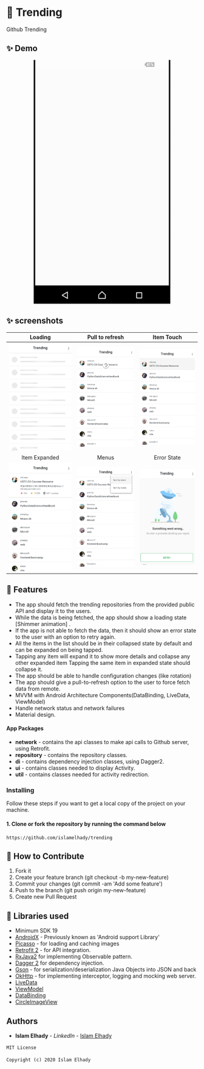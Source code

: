 # 🚀 Trending
Github Trending 

## ✨ Demo 

<p align="center">
  <img src="screen/demo.gif" width="360" height="640">
</p>

## ✨ screenshots
| Loading | Pull to refresh |  Item Touch |
|:-:|:-:|:-:|
| ![Fist](screen/screen1.png?raw=true) | ![3](screen/screen2.png?raw=true) | ![3](screen/screen3.png?raw=true) |
| Item Expanded | Menus |   Error State |
| ![4](screen/screen4.png?raw=true) | ![5](screen/screen5.png?raw=true) | ![6](screen/screen6.png?raw=true) |

## 🌟 Features
*   The app should fetch the trending repositories from the provided public API and display it to the users.
*   While the data is being fetched, the app should show a loading state [Shimmer animation] .
*   If the app is not able to fetch the data, then it should show an error state to the user with an option to retry again.
*   All the items in the list should be in their collapsed state by default and can be expanded on being tapped.
*   Tapping any item will expand it to show more details and collapse any other expanded item Tapping the same item in expanded state should collapse it.
*   The app should be able to handle configuration changes (like rotation)
*   The app should give a pull-to-refresh option to the user to force fetch data from remote.
*   MVVM with Android Architecture Components(DataBinding, LiveData, ViewModel)
*   Handle network status and network failures
*   Material design.

#### App Packages
* <b>network</b> - contains the api classes to make api calls to Github server, using Retrofit.
* <b>repository</b> - contains the repository classes.
* <b>di</b> - contains dependency injection classes, using Dagger2.
* <b>ui</b> - contains classes needed to display Activity.
* <b>util</b> - contains classes needed for activity redirection.


### Installing
Follow these steps if you want to get a local copy of the project on your machine.

#### 1. Clone or fork the repository by running the command below
```
https://github.com/islamelhady/trending
```


## 🤝 How to Contribute
1.  Fork it
2.  Create your feature branch (git checkout -b my-new-feature)
3.  Commit your changes (git commit -am 'Add some feature')
4.  Push to the branch (git push origin my-new-feature)
5.  Create new Pull Request

## 📃 Libraries used
*   Minimum SDK 19
*   [AndroidX](https://developer.android.com/jetpack/androidx/) - Previously known as 'Android support Library'
*   [Picasso](https://square.github.io/picasso/) - for loading and caching images
*   [Retrofit 2](https://github.com/square/retrofit) - for API integration.
*   [RxJava2](https://github.com/ReactiveX/RxJava) for implementing Observable pattern.
*   [Dagger 2](https://google.github.io/dagger/) for dependency injection.
*   [Gson](https://github.com/google/gson) - for serialization/deserialization Java Objects into JSON and back
*   [OkHttp](https://github.com/square/okhttp) - for implementing interceptor, logging and mocking web server.
*   [LiveData](https://developer.android.com/topic/libraries/architecture/livedata)
*   [ViewModel](https://developer.android.com/topic/libraries/architecture/viewmodel)
*   [DataBinding](https://developer.android.com/topic/libraries/data-binding/)
*   [CircleImageView](https://github.com/hdodenhof/CircleImageView)


## Authors

* **Islam Elhady** - *LinkedIn* - [Islam Elhady](https://www.linkedin.com/in/islamelhady)

```
MIT License

Copyright (c) 2020 Islam Elhady
```

